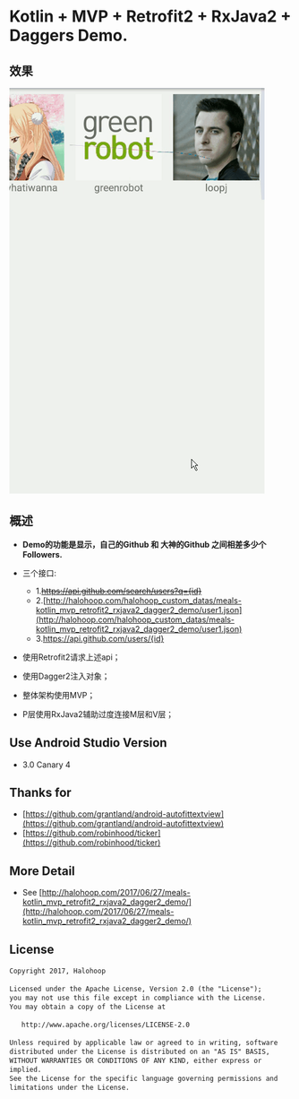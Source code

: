 # Kotlin + MVP + Retrofit2 + RxJava2 + Daggers Demo.

## 效果

![demo0](demo0.gif)

## 概述

* **Demo的功能是显示，自己的Github 和 大神的Github 之间相差多少个Followers.**
* 三个接口:
	* 1.~~https://api.github.com/search/users?q={id}~~
	* 2.[http://halohoop.com/halohoop_custom_datas/meals-kotlin_mvp_retrofit2_rxjava2_dagger2_demo/user1.json](http://halohoop.com/halohoop_custom_datas/meals-kotlin_mvp_retrofit2_rxjava2_dagger2_demo/user1.json)
	* 3.https://api.github.com/users/{id}

* 使用Retrofit2请求上述api；
* 使用Dagger2注入对象；
* 整体架构使用MVP；
* P层使用RxJava2辅助过度连接M层和V层；

## Use Android Studio Version
* 3.0 Canary 4

## Thanks for

* [https://github.com/grantland/android-autofittextview](https://github.com/grantland/android-autofittextview)
* [https://github.com/robinhood/ticker](https://github.com/robinhood/ticker)

## More Detail

* See [http://halohoop.com/2017/06/27/meals-kotlin_mvp_retrofit2_rxjava2_dagger2_demo/](http://halohoop.com/2017/06/27/meals-kotlin_mvp_retrofit2_rxjava2_dagger2_demo/)

## License

    Copyright 2017, Halohoop

    Licensed under the Apache License, Version 2.0 (the "License");
    you may not use this file except in compliance with the License.
    You may obtain a copy of the License at

       http://www.apache.org/licenses/LICENSE-2.0

    Unless required by applicable law or agreed to in writing, software
    distributed under the License is distributed on an "AS IS" BASIS,
    WITHOUT WARRANTIES OR CONDITIONS OF ANY KIND, either express or implied.
    See the License for the specific language governing permissions and
    limitations under the License.